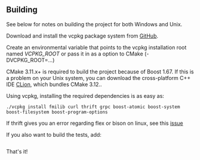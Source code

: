 
## Building

See below for notes on building the project for both Windows and Unix.


Download and install the vcpkg package system from [GitHub](https://github.com/Microsoft/vcpkg).

Create an environmental variable that points to the vcpkg installation root named _VCPKG_ROOT_ 
or pass it in as a option to CMake (-DVCPKG_ROOT=...)

CMake 3.11.x+ is required to build the project because of Boost 1.67. 
If this is a problem on your Unix system, you can download the cross-platform C++ IDE [CLion](https://www.jetbrains.com/clion/), 
which bundles CMake 3.12..


Using vcpkg, installing the required dependencies is as easy as:

```
./vcpkg install fmilib curl thrift grpc boost-atomic boost-system boost-filesystem boost-program-options
```
If thrift gives you an error regarding flex or bison on linux, see this [issue](https://github.com/Microsoft/vcpkg/issues/4042)

If you also want to build the tests, add:

```./vcpkg install boost-test
```

That's it!




